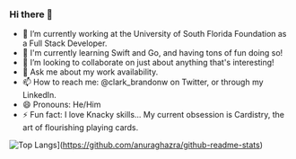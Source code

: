 ### Hi there 👋

- 🔭 I’m currently working at the University of South Florida Foundation as a Full Stack Developer.
- 🌱 I'm currently learning Swift and Go, and having tons of fun doing so!
- 👯 I’m looking to collaborate on just about anything that's interesting!
- 💬 Ask me about my work availability.
- 📫 How to reach me: @clark_brandonw on Twitter, or through my LinkedIn.
- 😄 Pronouns: He/Him
- ⚡ Fun fact: I love Knacky skills... My current obsession is Cardistry, the art of flourishing playing cards. 

![Top Langs](https://github-readme-stats.vercel.app/api/top-langs/?username=anuraghazra&layout=compact)](https://github.com/anuraghazra/github-readme-stats)
